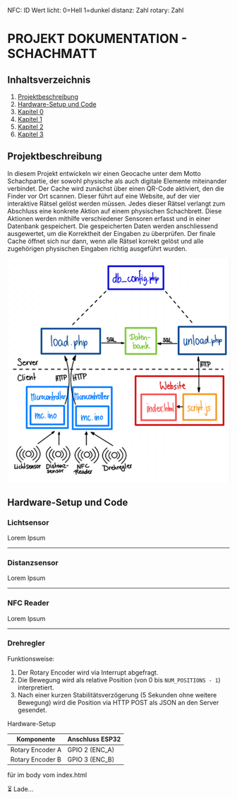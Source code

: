 NFC: ID Wert
licht: 0=Hell 1=dunkel
distanz: Zahl
rotary: Zahl


# PROJEKT DOKUMENTATION - SCHACHMATT

## Inhaltsverzeichnis

1. [Projektbeschreibung](#Projektbeschreibung)
2. [Hardware-Setup und Code](#hardware-setup-und-Code)
3. [Kapitel 0](#Kapitel)
4. [Kapitel 1](#Kapitel-1)  
5. [Kapitel 2](#Kapitel-2)  
6. [Kapitel 3](#Kapitel-3)  


## Projektbeschreibung

In diesem Projekt entwickeln wir einen Geocache unter dem Motto Schachpartie, der sowohl physische als auch digitale Elemente miteinander verbindet. Der Cache wird zunächst über einen QR-Code aktiviert, den die Finder vor Ort scannen. Dieser führt auf eine Website, auf der vier interaktive Rätsel gelöst werden müssen. Jedes dieser Rätsel verlangt zum Abschluss eine konkrete Aktion auf einem physischen Schachbrett. Diese Aktionen werden mithilfe verschiedener Sensoren erfasst und in einer Datenbank gespeichert. Die gespeicherten Daten werden anschliessend ausgewertet, um die Korrektheit der Eingaben zu überprüfen. Der finale Cache öffnet sich nur dann, wenn alle Rätsel korrekt gelöst und alle zugehörigen physischen Eingaben richtig ausgeführt wurden.

![Kommunikationsplan der Komponenten](IMG_0827.jpg)

## Hardware-Setup und Code

### Lichtsensor
Lorem Ipsum

---

### Distanzsensor
Lorem Ipsum

---

### NFC Reader
Lorem Ipsum

---

### Drehregler

Funktionsweise:
1. Der Rotary Encoder wird via Interrupt abgefragt.
2. Die Bewegung wird als relative Position (von 0 bis `NUM_POSITIONS - 1`) interpretiert.
3. Nach einer kurzen Stabilitätsverzögerung (5 Sekunden ohne weitere Bewegung) wird die Position via HTTP POST als JSON an den Server gesendet.

Hardware-Setup

| Komponente       | Anschluss ESP32 |
|------------------|-----------------|
| Rotary Encoder A | GPIO 2 (ENC_A)  |
| Rotary Encoder B | GPIO 3 (ENC_B)  |




für im body vom index.html

<div id="status-icon">⏳ Lade...</div>

<script>
function checkStatus() {
  fetch("php/status_check.php")
    .then(res => res.json())
    .then(data => {
      document.getElementById("status-icon").textContent = data.ok ? "✅ Erfüllt" : "❌ Noch offen";
    })
    .catch(() => {
      document.getElementById("status-icon").textContent = "⚠️ Fehler";
    });
}

// beim Laden + alle 10 Sekunden erneut prüfen
checkStatus();
setInterval(checkStatus, 10000);
</script>
